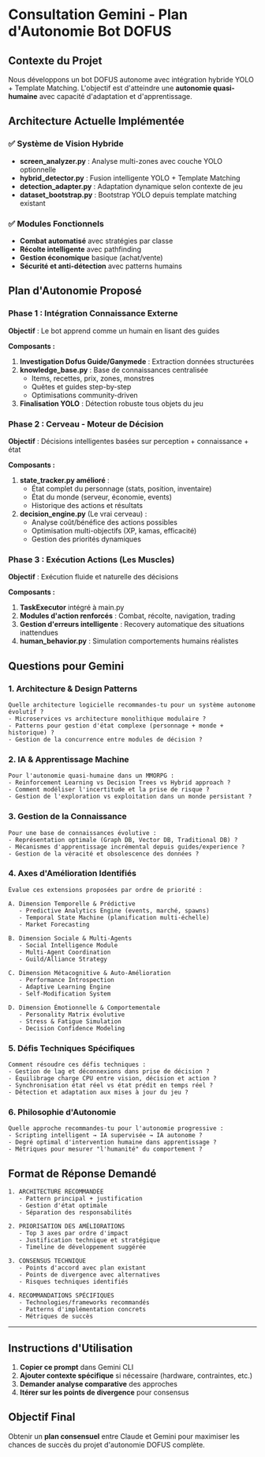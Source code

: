 # Consultation Gemini - Plan d'Autonomie Bot DOFUS

## Contexte du Projet

Nous développons un bot DOFUS autonome avec intégration hybride YOLO + Template Matching. L'objectif est d'atteindre une **autonomie quasi-humaine** avec capacité d'adaptation et d'apprentissage.

## Architecture Actuelle Implémentée

### ✅ Système de Vision Hybride
- **screen_analyzer.py** : Analyse multi-zones avec couche YOLO optionnelle
- **hybrid_detector.py** : Fusion intelligente YOLO + Template Matching
- **detection_adapter.py** : Adaptation dynamique selon contexte de jeu
- **dataset_bootstrap.py** : Bootstrap YOLO depuis template matching existant

### ✅ Modules Fonctionnels
- **Combat automatisé** avec stratégies par classe
- **Récolte intelligente** avec pathfinding
- **Gestion économique** basique (achat/vente)
- **Sécurité et anti-détection** avec patterns humains

## Plan d'Autonomie Proposé

### Phase 1 : Intégration Connaissance Externe
**Objectif** : Le bot apprend comme un humain en lisant des guides

**Composants :**
1. **Investigation Dofus Guide/Ganymede** : Extraction données structurées
2. **knowledge_base.py** : Base de connaissances centralisée
   - Items, recettes, prix, zones, monstres
   - Quêtes et guides step-by-step
   - Optimisations community-driven
3. **Finalisation YOLO** : Détection robuste tous objets du jeu

### Phase 2 : Cerveau - Moteur de Décision
**Objectif** : Décisions intelligentes basées sur perception + connaissance + état

**Composants :**
1. **state_tracker.py amélioré** :
   - État complet du personnage (stats, position, inventaire)
   - État du monde (serveur, économie, events)
   - Historique des actions et résultats
2. **decision_engine.py** (Le vrai cerveau) :
   - Analyse coût/bénéfice des actions possibles
   - Optimisation multi-objectifs (XP, kamas, efficacité)
   - Gestion des priorités dynamiques

### Phase 3 : Exécution Actions (Les Muscles)
**Objectif** : Exécution fluide et naturelle des décisions

**Composants :**
1. **TaskExecutor** intégré à main.py
2. **Modules d'action renforcés** : Combat, récolte, navigation, trading
3. **Gestion d'erreurs intelligente** : Recovery automatique des situations inattendues
4. **human_behavior.py** : Simulation comportements humains réalistes

## Questions pour Gemini

### 1. Architecture & Design Patterns
```
Quelle architecture logicielle recommandes-tu pour un système autonome évolutif ?
- Microservices vs architecture monolithique modulaire ?
- Patterns pour gestion d'état complexe (personnage + monde + historique) ?
- Gestion de la concurrence entre modules de décision ?
```

### 2. IA & Apprentissage Machine
```
Pour l'autonomie quasi-humaine dans un MMORPG :
- Reinforcement Learning vs Decision Trees vs Hybrid approach ?
- Comment modéliser l'incertitude et la prise de risque ?
- Gestion de l'exploration vs exploitation dans un monde persistant ?
```

### 3. Gestion de la Connaissance
```
Pour une base de connaissances évolutive :
- Représentation optimale (Graph DB, Vector DB, Traditional DB) ?
- Mécanismes d'apprentissage incrémental depuis guides/experience ?
- Gestion de la véracité et obsolescence des données ?
```

### 4. Axes d'Amélioration Identifiés
```
Évalue ces extensions proposées par ordre de priorité :

A. Dimension Temporelle & Prédictive
   - Predictive Analytics Engine (events, marché, spawns)
   - Temporal State Machine (planification multi-échelle)
   - Market Forecasting

B. Dimension Sociale & Multi-Agents
   - Social Intelligence Module
   - Multi-Agent Coordination
   - Guild/Alliance Strategy

C. Dimension Métacognitive & Auto-Amélioration
   - Performance Introspection
   - Adaptive Learning Engine
   - Self-Modification System

D. Dimension Émotionnelle & Comportementale
   - Personality Matrix évolutive
   - Stress & Fatigue Simulation
   - Decision Confidence Modeling
```

### 5. Défis Techniques Spécifiques
```
Comment résoudre ces défis techniques :
- Gestion de lag et déconnexions dans prise de décision ?
- Équilibrage charge CPU entre vision, décision et action ?
- Synchronisation état réel vs état prédit en temps réel ?
- Détection et adaptation aux mises à jour du jeu ?
```

### 6. Philosophie d'Autonomie
```
Quelle approche recommandes-tu pour l'autonomie progressive :
- Scripting intelligent → IA supervisée → IA autonome ?
- Degré optimal d'intervention humaine dans apprentissage ?
- Métriques pour mesurer "l'humanité" du comportement ?
```

## Format de Réponse Demandé

```
1. ARCHITECTURE RECOMMANDÉE
   - Pattern principal + justification
   - Gestion d'état optimale
   - Séparation des responsabilités

2. PRIORISATION DES AMÉLIORATIONS
   - Top 3 axes par ordre d'impact
   - Justification technique et stratégique
   - Timeline de développement suggérée

3. CONSENSUS TECHNIQUE
   - Points d'accord avec plan existant
   - Points de divergence avec alternatives
   - Risques techniques identifiés

4. RECOMMANDATIONS SPÉCIFIQUES
   - Technologies/frameworks recommandés
   - Patterns d'implémentation concrets
   - Métriques de succès
```

---

## Instructions d'Utilisation

1. **Copier ce prompt** dans Gemini CLI
2. **Ajouter contexte spécifique** si nécessaire (hardware, contraintes, etc.)
3. **Demander analyse comparative** des approches
4. **Itérer sur les points de divergence** pour consensus

## Objectif Final

Obtenir un **plan consensuel** entre Claude et Gemini pour maximiser les chances de succès du projet d'autonomie DOFUS complète.